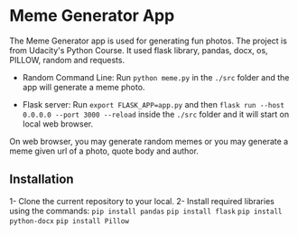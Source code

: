 # Meme Generator App

The Meme Generator app is used for generating fun photos. The project is from Udacity's Python Course. It used flask library, pandas, docx, os, PILLOW, random and requests.

- Random Command Line:
  Run `python meme.py` in the `./src` folder and the app will generate a meme photo.

- Flask server:
  Run `export FLASK_APP=app.py` and then `flask run --host 0.0.0.0 --port 3000 --reload` inside the `./src` folder and it will start on local web browser.

On web browser, you may generate random memes or you may generate a meme given url of a photo, quote body and author.

## Installation

1- Clone the current repository to your local.
2- Install required libraries using the commands:
`pip install pandas`
`pip install flask`
`pip install python-docx`
`pip install Pillow`

